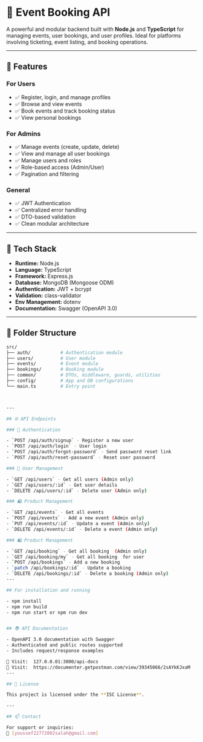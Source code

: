# 🎉 Event Booking API

A powerful and modular backend built with **Node.js** and **TypeScript** for managing events, user bookings, and user profiles. Ideal for platforms involving ticketing, event listing, and booking operations.

---

## 🚀 Features

### For Users

- ✅ Register, login, and manage profiles
- ✅ Browse and view events
- ✅ Book events and track booking status
- ✅ View personal bookings

### For Admins

- ✅ Manage events (create, update, delete)
- ✅ View and manage all user bookings
- ✅ Manage users and roles
- ✅ Role-based access (Admin/User)
- ✅ Pagination and filtering

### General

- ✅ JWT Authentication
- ✅ Centralized error handling
- ✅ DTO-based validation
- ✅ Clean modular architecture

---

## 🧾 Tech Stack

- **Runtime:** Node.js  
- **Language:** TypeScript  
- **Framework:** Express.js  
- **Database:** MongoDB (Mongoose ODM)  
- **Authentication:** JWT + bcrypt  
- **Validation:** class-validator  
- **Env Management:** dotenv  
- **Documentation:** Swagger (OpenAPI 3.0)

---

## 📁 Folder Structure

```bash
src/
├── auth/           # Authentication module
├── users/          # User module
├── events/         # Event module
├── bookings/       # Booking module
├── common/         # DTOs, middleware, guards, utilities
├── config/         # App and DB configurations
└── main.ts         # Entry point



---

## 🌐 API Endpoints

### 🔐 Authentication

- `POST /api/auth/signup` - Register a new user  
- `POST /api/auth/login` - User login  
- `POST /api/auth/forgot-password` - Send password reset link  
- `POST /api/auth/reset-password` - Reset user password  

### 👤 User Management

- `GET /api/users` - Get all users (Admin only)  
- `GET /api/users/:id` - Get user details  
- `DELETE /api/users/:id` - Delete user (Admin only)  

### 🛍️ Product Management

- `GET /api/events` - Get all events  
- `POST /api/events` - Add a new event (Admin only)  
- `PUT /api/events/:id` - Update a event (Admin only)  
- `DELETE /api/events/:id` - Delete a event (Admin only)  

### 🛍️ Product Management

- `GET /api/booking` - Get all booking  (Admin only)
- `GET /api/booking/my` - Get all booking  for user 
- `POST /api/bookings` - Add a new booking  
- `patch /api/bookings/:id` - Update a booking 
- `DELETE /api/bookings/:id` - Delete a booking (Admin only)  
---

## For installation and running

- npm install
- npm run build 
- npm run start or npm run dev


## 📚 API Documentation

- OpenAPI 3.0 documentation with Swagger
- Authenticated and public routes supported
- Includes request/response examples

📎 Visit:  127.0.0.01:3000/api-docs
📎 Visit:  https://documenter.getpostman.com/view/39345066/2sAYkKJxaM
---

## 📜 License

This project is licensed under the **ISC License**.

---

## 📫 Contact

For support or inquiries:  
📧 [youssef22772002salah@gmail.com]